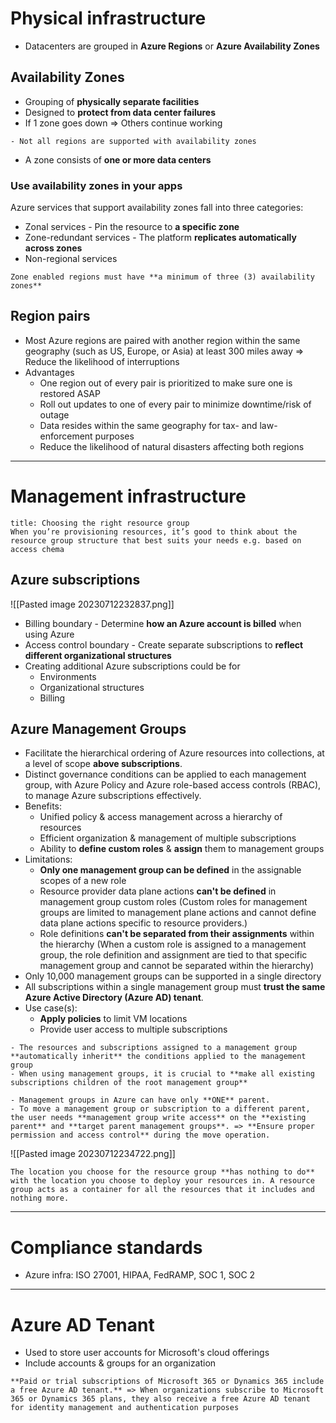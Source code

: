 # Physical infrastructure

- Datacenters are grouped in **Azure Regions** or **Azure Availability Zones**
## Availability Zones

- Grouping of **physically separate facilities**
- Designed to **protect from data center failures**
- If 1 zone goes down => Others continue working

```ad-warning
- Not all regions are supported with availability zones
```

- A zone consists of **one or more data centers**
### Use availability zones in your apps
Azure services that support availability zones fall into three categories:
- Zonal services - Pin the resource to **a specific zone**
- Zone-redundant services - The platform **replicates automatically across zones**
- Non-regional services

```ad-note
Zone enabled regions must have **a minimum of three (3) availability zones**

```

## Region pairs

- Most Azure regions are paired with another region within the same geography (such as US, Europe, or Asia) at least 300 miles away => Reduce the likelihood of interruptions
- Advantages
	- One region out of every pair is prioritized to make sure one is restored ASAP
	- Roll out updates to one of every pair to minimize downtime/risk of outage
	- Data resides within the same geography for tax- and law-enforcement purposes
	- Reduce the likelihood of natural disasters affecting both regions

---
# Management infrastructure

```ad-important
title: Choosing the right resource group
When you’re provisioning resources, it’s good to think about the resource group structure that best suits your needs e.g. based on access chema

```

## Azure subscriptions

![[Pasted image 20230712232837.png]]

- Billing boundary - Determine **how an Azure account is billed** when using Azure
- Access control boundary - Create separate subscriptions to **reflect different organizational structures**
- Creating additional Azure subscriptions could be for
	- Environments
	- Organizational structures
	- Billing

## Azure Management Groups

- Facilitate the hierarchical ordering of Azure resources into collections, at a level of scope **above subscriptions**.
- Distinct governance conditions can be applied to each management group, with Azure Policy and Azure role-based access controls (RBAC), to manage Azure subscriptions effectively.
- Benefits:
	- Unified policy & access management across a hierarchy of resources
	- Efficient organization & management of multiple subscriptions
	- Ability to **define custom roles** & **assign** them to management groups
- Limitations:
	- **Only one management group can be defined** in the assignable scopes of a new role
	- Resource provider data plane actions **can't be defined** in management group custom roles (Custom roles for management groups are limited to management plane actions and cannot define data plane actions specific to resource providers.)
	- Role definitions **can't be separated from their assignments** within the hierarchy (When a custom role is assigned to a management group, the role definition and assignment are tied to that specific management group and cannot be separated within the hierarchy)
- Only 10,000 management groups can be supported in a single directory
- All subscriptions within a single management group must **trust the same Azure Active Directory (Azure AD) tenant**.
- Use case(s):
	- **Apply policies** to limit VM locations
	- Provide user access to multiple subscriptions

```ad-tip
- The resources and subscriptions assigned to a management group **automatically inherit** the conditions applied to the management group
- When using management groups, it is crucial to **make all existing subscriptions children of the root management group**

```

```ad-warning
- Management groups in Azure can have only **ONE** parent.
- To move a management group or subscription to a different parent, the user needs **management group write access** on the **existing parent** and **target parent management groups**. => **Ensure proper permission and access control** during the move operation.
```

![[Pasted image 20230712234722.png]]

```ad-note
The location you choose for the resource group **has nothing to do** with the location you choose to deploy your resources in. A resource group acts as a container for all the resources that it includes and nothing more.

```

---
# Compliance standards

- Azure infra: ISO 27001, HIPAA, FedRAMP, SOC 1, SOC 2

---
# Azure AD Tenant

- Used to store user accounts for Microsoft's cloud offerings
- Include accounts & groups for an organization

```ad-note
**Paid or trial subscriptions of Microsoft 365 or Dynamics 365 include a free Azure AD tenant.** => When organizations subscribe to Microsoft 365 or Dynamics 365 plans, they also receive a free Azure AD tenant for identity management and authentication purposes

```